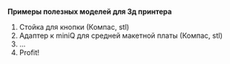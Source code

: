 **Примеры полезных моделей для 3д принтера**

1. Стойка для кнопки (Компас, stl)
2. Адаптер к miniQ для средней макетной платы (Компас, stl)
3. ...
4. Profit!
